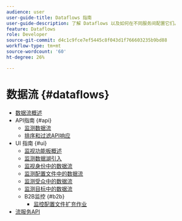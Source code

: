 ```yaml
---
audience: user
user-guide-title: Dataflows 指南
user-guide-description: 了解 Dataflows 以及如何在不同服务间配置它们。
feature: Dataflows
role: Developer
source-git-commit: d4c1c9fce7ef5445c8f043d1f766603235b9bd88
workflow-type: tm+mt
source-wordcount: '60'
ht-degree: 26%

---
```



# 数据流 {#dataflows}

- [数据流概述](./home.md)
- API指南 {#api}
   - [监测数据流](./api/monitor.md)
   - [排序和过滤API响应](./api/sort-and-filter.md)
- UI 指南  {#ui}
   - [监视功能板概述](./ui/monitor.md)
   - [监测数据湖引入](./ui/monitor-sources.md)
   - [监视身份中的数据流](./ui/monitor-identities.md)
   - [监测配置文件中的数据流](./ui/monitor-profiles.md)
   - [监测受众中的数据流](./ui/monitor-audiences.md)
   - [监测目标中的数据流](./ui/monitor-destinations.md)
   - B2B监控 {#b2b}
      - [监控配置文件扩充作业](./ui/b2b/monitor-profile-enrichment.md)
- [流服务API](https://www.adobe.io/experience-platform-apis/references/flow-service/)
